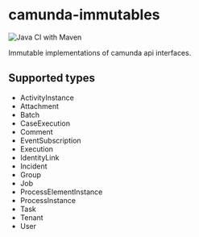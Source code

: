 # camunda-immutables

![Java CI with Maven](https://github.com/holunda-io/camunda-commons-immutables/workflows/Java%20CI%20with%20Maven/badge.svg)

Immutable implementations of camunda api interfaces.

## Supported types

* ActivityInstance
* Attachment
* Batch
* CaseExecution
* Comment
* EventSubscription
* Execution
* IdentityLink
* Incident
* Group
* Job
* ProcessElementInstance
* ProcessInstance
* Task
* Tenant
* User
